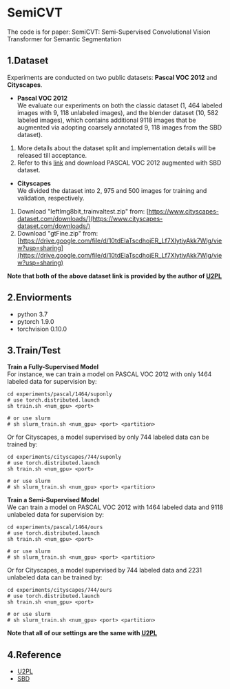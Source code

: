 # SemiCVT
The code is for paper: SemiCVT: Semi-Supervised Convolutional Vision Transformer for Semantic Segmentation
## 1.Dataset
Experiments are conducted on two public datasets: **Pascal VOC 2012** and **Cityscapes**.
- **Pascal VOC 2012**  
We evaluate our experiments on both the classic dataset (1, 464 labeled images with 9, 118 unlabeled images), and the blender dataset (10, 582 labeled images), which contains additional 9118 images that be augmented via adopting coarsely annotated 9, 118 images from the SBD dataset).  
1. More details about the dataset split and implementation details will be released till acceptance.    
2. Refer to this [link](https://www.dropbox.com/s/oeu149j8qtbs1x0/SegmentationClassAug.zip?dl=0) and download PASCAL VOC 2012 augmented with SBD dataset.

- **Cityscapes**  
We divided the dataset into 2, 975 and 500 images for training and validation, respectively.  
1. Download "leftImg8bit_trainvaltest.zip" from: [https://www.cityscapes-dataset.com/downloads/](https://www.cityscapes-dataset.com/downloads/)  
2. Download "gtFine.zip" from: [https://drive.google.com/file/d/10tdElaTscdhojER_Lf7XlytiyAkk7Wlg/view?usp=sharing](https://drive.google.com/file/d/10tdElaTscdhojER_Lf7XlytiyAkk7Wlg/view?usp=sharing)   
  
**Note that both of the above dataset link is provided by the author of [U2PL](https://github.com/Haochen-Wang409/U2PL)**


## 2.Enviorments
- python 3.7
- pytorch 1.9.0
- torchvision 0.10.0

## 3.Train/Test
**Train a Fully-Supervised Model**  
For instance, we can train a model on PASCAL VOC 2012 with only 1464 labeled data for supervision by:
```
cd experiments/pascal/1464/suponly
# use torch.distributed.launch
sh train.sh <num_gpu> <port>

# or use slurm
# sh slurm_train.sh <num_gpu> <port> <partition>
```
Or for Cityscapes, a model supervised by only 744 labeled data can be trained by:
```
cd experiments/cityscapes/744/suponly
# use torch.distributed.launch
sh train.sh <num_gpu> <port>

# or use slurm
# sh slurm_train.sh <num_gpu> <port> <partition>
```
**Train a Semi-Supervised Model**   
We can train a model on PASCAL VOC 2012 with 1464 labeled data and 9118 unlabeled data for supervision by:
```
cd experiments/pascal/1464/ours
# use torch.distributed.launch
sh train.sh <num_gpu> <port>

# or use slurm
# sh slurm_train.sh <num_gpu> <port> <partition>
```
Or for Cityscapes, a model supervised by 744 labeled data and 2231 unlabeled data can be trained by:
```
cd experiments/cityscapes/744/ours
# use torch.distributed.launch
sh train.sh <num_gpu> <port>

# or use slurm
# sh slurm_train.sh <num_gpu> <port> <partition>
```  
  
**Note that all of our settings are the same with [U2PL](https://github.com/Haochen-Wang409/U2PL)**  

## 4.Reference
- [U2PL](https://github.com/Haochen-Wang409/U2PL)
- [SBD](https://github.com/DrSleep/tensorflow-deeplab-resnet)
